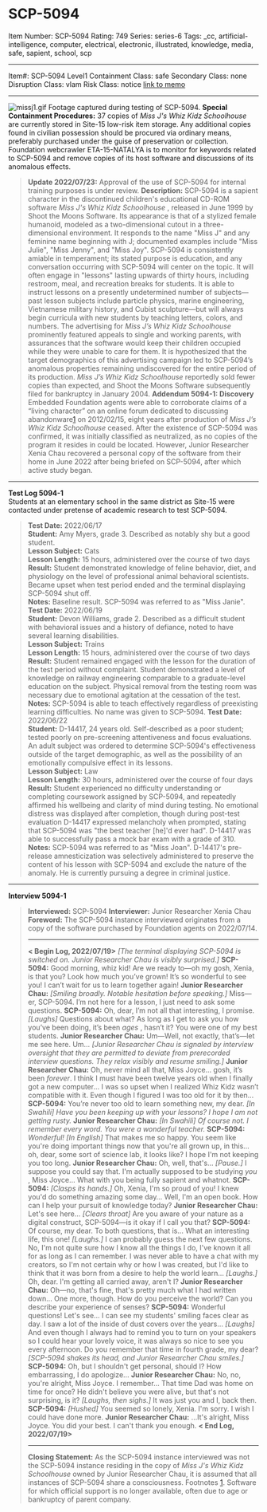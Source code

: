 # SCP-5094
Item Number: SCP-5094
Rating: 749
Series: series-6
Tags: _cc, artificial-intelligence, computer, electrical, electronic, illustrated, knowledge, media, safe, sapient, school, scp

---

Item#: SCP-5094
Level1
Containment Class:
safe
Secondary Class:
none
Disruption Class:
vlam
Risk Class:
notice
[link to memo](/classification-committee-memo)  

* * *
![missj1.gif](https://scp-wiki.wdfiles.com/local--files/scp-5094/missj1.gif)
Footage captured during testing of SCP-5094.
**Special Containment Procedures:** 37 copies of _Miss J's Whiz Kidz Schoolhouse_ are currently stored in Site-15 low-risk item storage. Any additional copies found in civilian possession should be procured via ordinary means, preferably purchased under the guise of preservation or collection. Foundation webcrawler ETA-15-NATALYA is to monitor for keywords related to SCP-5094 and remove copies of its host software and discussions of its anomalous effects.
> **Update 2022/07/23:** Approval of the use of SCP-5094 for internal training purposes is under review.
**Description:** SCP-5094 is a sapient character in the discontinued children's educational CD-ROM software _Miss J's Whiz Kidz Schoolhouse_ , released in June 1999 by Shoot the Moons Software. Its appearance is that of a stylized female humanoid, modeled as a two-dimensional cutout in a three-dimensional environment. It responds to the name "Miss J" and any feminine name beginning with J; documented examples include "Miss Julie", "Miss Jenny", and "Miss Joy".
SCP-5094 is consistently amiable in temperament; its stated purpose is education, and any conversation occurring with SCP-5094 will center on the topic. It will often engage in "lessons" lasting upwards of thirty hours, including restroom, meal, and recreation breaks for students. It is able to instruct lessons on a presently undetermined number of subjects—past lesson subjects include particle physics, marine engineering, Vietnamese military history, and Cubist sculpture—but will always begin curricula with new students by teaching letters, colors, and numbers.
The advertising for _Miss J’s Whiz Kidz Schoolhouse_ prominently featured appeals to single and working parents, with assurances that the software would keep their children occupied while they were unable to care for them. It is hypothesized that the target demographics of this advertising campaign led to SCP-5094’s anomalous properties remaining undiscovered for the entire period of its production. _Miss J’s Whiz Kidz Schoolhouse_ reportedly sold fewer copies than expected, and Shoot the Moons Software subsequently filed for bankruptcy in January 2004.
**Addendum 5094-1: Discovery**  
Embedded Foundation agents were able to corroborate claims of a “living character” on an online forum dedicated to discussing abandonware[1](javascript:;) on 2012/02/15, eight years after production of _Miss J’s Whiz Kidz Schoolhouse_ ceased. After the existence of SCP-5094 was confirmed, it was initially classified as neutralized, as no copies of the program it resides in could be located. However, Junior Researcher Xenia Chau recovered a personal copy of the software from their home in June 2022 after being briefed on SCP-5094, after which active study began.
* * *
**Test Log 5094-1**  
Students at an elementary school in the same district as Site-15 were contacted under pretense of academic research to test SCP-5094.
> **Test Date:** 2022/06/17  
>  **Student:** Amy Myers, grade 3. Described as notably shy but a good student.  
>  **Lesson Subject:** Cats  
>  **Lesson Length:** 15 hours, administered over the course of two days  
>  **Result:** Student demonstrated knowledge of feline behavior, diet, and physiology on the level of professional animal behavioral scientists. Became upset when test period ended and the terminal displaying SCP-5094 shut off.  
>  **Notes:** Baseline result. SCP-5094 was referred to as "Miss Janie".
> **Test Date:** 2022/06/19  
>  **Student:** Devon Williams, grade 2. Described as a difficult student with behavioral issues and a history of defiance, noted to have several learning disabilities.  
>  **Lesson Subject:** Trains  
>  **Lesson Length:** 15 hours, administered over the course of two days  
>  **Result:** Student remained engaged with the lesson for the duration of the test period without complaint. Student demonstrated a level of knowledge on railway engineering comparable to a graduate-level education on the subject. Physical removal from the testing room was necessary due to emotional agitation at the cessation of the test.  
>  **Notes:** SCP-5094 is able to teach effectively regardless of preexisting learning difficulties. No name was given to SCP-5094.
> **Test Date:** 2022/06/22  
>  **Student:** D-14417, 24 years old. Self-described as a poor student; tested poorly on pre-screening attentiveness and focus evaluations. An adult subject was ordered to determine SCP-5094's effectiveness outside of the target demographic, as well as the possibility of an emotionally compulsive effect in its lessons.  
>  **Lesson Subject:** Law  
>  **Lesson Length:** 30 hours, administered over the course of four days  
>  **Result:** Student experienced no difficulty understanding or completing coursework assigned by SCP-5094, and repeatedly affirmed his wellbeing and clarity of mind during testing. No emotional distress was displayed after completion, though during post-test evaluation D-14417 expressed melancholy when prompted, stating that SCP-5094 was "the best teacher [he]'d ever had". D-14417 was able to successfully pass a mock bar exam with a grade of 310.  
>  **Notes:** SCP-5094 was referred to as "Miss Joan". D-14417's pre-release amnesticization was selectively administered to preserve the content of his lesson with SCP-5094 and exclude the nature of the anomaly. He is currently pursuing a degree in criminal justice.
* * *
**Interview 5094-1**
> **Interviewed:** SCP-5094
> **Interviewer:** Junior Researcher Xenia Chau
> **Foreword:** The SCP-5094 instance interviewed originates from a copy of the software purchased by Foundation agents on 2022/07/14.
> * * *
> **< Begin Log, 2022/07/19>**
> _[The terminal displaying SCP-5094 is switched on. Junior Researcher Chau is visibly surprised.]_
> **SCP-5094:** Good morning, whiz kid! Are we ready to—oh my gosh, Xenia, is that you? Look how much you’ve grown! It’s so wonderful to see you! I can’t wait for us to learn together again!
> **Junior Researcher Chau:** _[Smiling broadly. Notable hesitation before speaking.]_ Miss—er, SCP-5094. I’m not here for a lesson, I just need to ask some questions.
> **SCP-5094:** Oh, dear, I’m not all that interesting, I promise. _[Laughs]_ Questions about what? As long as I get to ask you how you’ve been doing, it’s been _ages_ , hasn’t it? You were one of my best students.
> **Junior Researcher Chau:** Um—Well, not exactly, that’s—let me see here. Um…
> _[Junior Researcher Chau is signaled by interview oversight that they are permitted to deviate from prerecorded interview questions. They relax visibly and resume smiling.]_
> **Junior Researcher Chau:** Oh, never mind all that, Miss Joyce… gosh, it’s been _forever_. I think I must have been twelve years old when I finally got a new computer… I was so upset when I realized Whiz Kidz wasn’t compatible with it. Even though I figured I was too old for it by then…
> **SCP-5094:** You’re never too old to learn something new, my dear. _[In Swahili] Have you been keeping up with your lessons? I hope I am not getting rusty._
> **Junior Researcher Chau:** _[In Swahili] Of course not. I remember every word. You were a wonderful teacher._
> **SCP-5094:** _Wonderful! [In English]_ That makes me so happy. You seem like you're doing important things now that you're all grown up, in this… oh, dear, some sort of science lab, it looks like? I hope I'm not keeping you too long.
> **Junior Researcher Chau:** Oh, well, that's… _[Pause.]_ I suppose you could say that. I'm actually supposed to be studying _you_ , Miss Joyce… What with you being fully sapient and whatnot.
> **SCP-5094:** _[Clasps its hands.]_ Oh, Xenia, I'm so proud of you! I knew you'd do something amazing some day… Well, I'm an open book. How can I help your pursuit of knowledge today?
> **Junior Researcher Chau:** Let's see here… _[Clears throat]_ Are you aware of your nature as a digital construct, SCP-5094—is it okay if I call you that?
> **SCP-5094:** Of course, my dear. To both questions, that is… What an interesting life, this one! _[Laughs.]_ I can probably guess the next few questions. No, I'm not quite sure how I know all the things I do, I've known it all for as long as I can remember. I was never able to have a chat with my creators, so I'm not certain why or how I was created, but I'd like to think that it was born from a desire to help the world learn… _[Laughs.]_ Oh, dear. I'm getting all carried away, aren't I?
> **Junior Researcher Chau:** Oh—no, that's fine, that's pretty much what I had written down… One more, though. How do you perceive the world? Can you describe your experience of senses?
> **SCP-5094:** Wonderful questions! Let's see… I can see my students' smiling faces clear as day. I saw a lot of the inside of dust covers over the years… _[Laughs]_ And even though I always had to remind you to turn on your speakers so I could hear your lovely voice, it was always so nice to see you every afternoon. Do you remember that time in fourth grade, my dear?
> _[SCP-5094 shakes its head, and Junior Researcher Chau smiles.]_
> **SCP-5094:** Oh, but I shouldn't get personal, should I? How embarrassing, I do apologize…
> **Junior Researcher Chau:** No, no, you're alright, Miss Joyce. I remember… That time Dad was home on time for once? He didn't believe you were alive, but that's not surprising, is it? _[Laughs, then sighs.]_ It was just you and I, back then.
> **SCP-5094:** _[Hushed]_ You seemed so lonely, Xenia. I'm sorry. I wish I could have done more.
> **Junior Researcher Chau:** …It's alright, Miss Joyce. You did your best. I can't thank you enough.
> **< End Log, 2022/07/19>**
> * * *
> **Closing Statement:** As the SCP-5094 instance interviewed was not the SCP-5094 instance residing in the copy of _Miss J's Whiz Kidz Schoolhouse_ owned by Junior Researcher Chau, it is assumed that all instances of SCP-5094 share a consciousness.
Footnotes
[1](javascript:;). Software for which official support is no longer available, often due to age or bankruptcy of parent company.